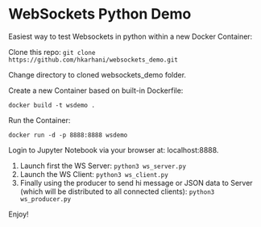 # WebSockets Python Demo 

Easiest way to test Websockets in python within a new Docker Container: 

Clone this repo: 
`git clone https://github.com/hkarhani/websockets_demo.git`

Change directory to cloned websockets_demo folder. 

Create a new Container based on built-in Dockerfile:

`docker build -t wsdemo .`

Run the Container: 

`docker run -d -p 8888:8888 wsdemo` 

Login to Jupyter Notebook via your browser at: localhost:8888. 

1. Launch first the WS Server: `python3 ws_server.py` 
2. Launch the WS Client: `python3 ws_client.py`
3. Finally using the producer to send hi message or JSON data to Server (which will be distributed to all connected clients): `python3 ws_producer.py`

Enjoy! 
